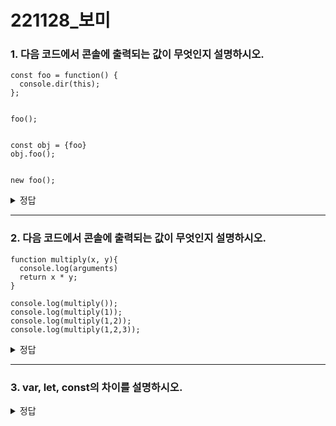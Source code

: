 # 221128_보미

### 1. 다음 코드에서 콘솔에 출력되는 값이 무엇인지 설명하시오.
```
const foo = function() {
  console.dir(this);
};


foo();


const obj = {foo}
obj.foo();


new foo();
```

<details>
  <summary>정답</summary>
  <div markdown="1">
    1)window<br/>
    2)obj<br/>
    3)foo{}<br/>
  </div>
</details>

---


### 2. 다음 코드에서 콘솔에 출력되는 값이 무엇인지 설명하시오.
```
function multiply(x, y){
  console.log(arguments)
  return x * y;
}

console.log(multiply());
console.log(multiply(1));
console.log(multiply(1,2));
console.log(multiply(1,2,3));
```

<details>
  <summary>정답</summary>
  <div markdown="1">
    1)NaN<br/>
    2)NaN<br/>
    3)2<br/>
    4)2<br/>
  </div>
</details>

---

### 3. var, let, const의 차이를 설명하시오.

<details>
  <summary>정답</summary>
  <div markdown="1">
    var, let, const의 차이<br/>
    let과 const는 블럭 스코프를 가지고 재선언이 되지않는다.<br/>
    그러나 let은 재할당이 가능하고 const는 선언과 동시에 할당되기때문에 재할당이 불가<br/>
    var의 경우 함수 스코프를 가지고 재선언, 재할당이 가능하다.<br/>
  </div>
</details>
